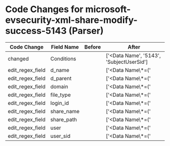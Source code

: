 # Code Changes for microsoft-evsecurity-xml-share-modify-success-5143 (Parser)

| Code Change | Field Name | Before | After |
|-------------|------------|--------|-------|
| changed | Conditions |  | ['<Data Name', '<EventID>5143', 'SubjectUserSid'] |
| edit_regex_field | d_name |  | ['<Data Name\\*=(\'|")ShareLocalPath(\'|")>[\\\?]*({share_path}(({d_parent}[^@]+?)\\)?(|({d_name}[^\\]+?)))<'] |
| edit_regex_field | d_parent |  | ['<Data Name\\*=(\'|")ShareLocalPath(\'|")>[\\\?]*({share_path}(({d_parent}[^@]+?)\\)?(|({d_name}[^\\]+?)))<'] |
| edit_regex_field | domain |  | ['<Data Name\\*=(\'|")SubjectDomainName(\'|")>({domain}[^<]+)<'] |
| edit_regex_field | file_type |  | ['<Data Name\\*=(\'|")ObjectType(\'|")>({file_type}[^<]+)<'] |
| edit_regex_field | login_id |  | ['<Data Name\\*=(\'|")SubjectLogonId(\'|")>({login_id}[^<]+)<'] |
| edit_regex_field | share_name |  | ['<Data Name\\*=(\'|")ShareName(\'|")>(?:[\\\*]+)?({share_name}[^<]+)<'] |
| edit_regex_field | share_path |  | ['<Data Name\\*=(\'|")ShareLocalPath(\'|")>[\\\?]*({share_path}(({d_parent}[^@]+?)\\)?(|({d_name}[^\\]+?)))<'] |
| edit_regex_field | user |  | ['<Data Name\\*=(\'|")SubjectUserName(\'|")>({user}[\w\.\-\!\#\^\~]{1,40}\$?)<'] |
| edit_regex_field | user_sid |  | ['<Data Name\\*=(\'|")SubjectUserSid(\'|")>({user_sid}[^<]+)<'] |